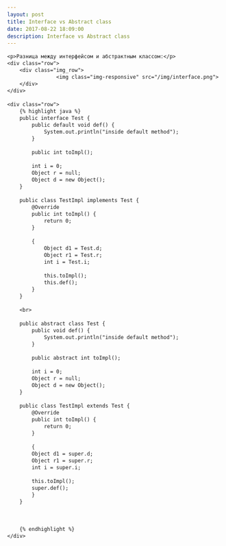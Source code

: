 ```yaml
---
layout: post
title: Interface vs Abstract class
date: 2017-08-22 18:09:00
description: Interface vs Abstract class
---
```

<div class="container">

    <p>Разница между интерфейсом и абстрактным классом:</p>
    <div class="row">
        <div class="img_row">
                	<img class="img-responsive" src="/img/interface.png">
        </div>
    </div>

    <div class="row">
        {% highlight java %}
        public interface Test {
            public default void def() {
                System.out.println("inside default method");
            }

            public int toImpl();

            int i = 0;
            Object r = null;
            Object d = new Object();
        }

        public class TestImpl implements Test {
            @Override
            public int toImpl() {
                return 0;
            }

            {
                Object d1 = Test.d;
                Object r1 = Test.r;
                int i = Test.i;

                this.toImpl();
                this.def();
            }
        }

        <br>

        public abstract class Test {
            public void def() {
                System.out.println("inside default method");
            }

            public abstract int toImpl();

            int i = 0;
            Object r = null;
            Object d = new Object();
        }

        public class TestImpl extends Test {
            @Override
            public int toImpl() {
                return 0;
            }

            {
            Object d1 = super.d;
            Object r1 = super.r;
            int i = super.i;

            this.toImpl();
            super.def();
            }
        }



        {% endhighlight %}
    </div>

</div>